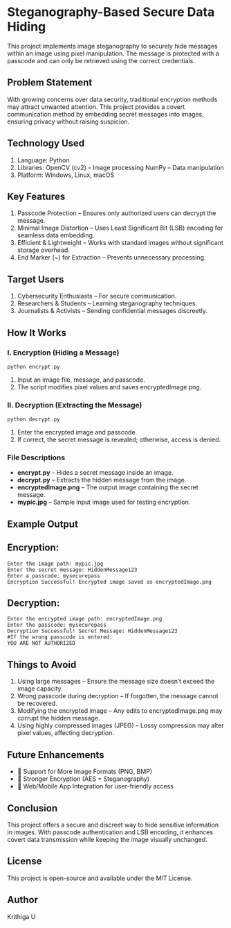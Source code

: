 # Steganography-Based Secure Data Hiding
This project implements image steganography to securely hide messages within an image using pixel manipulation. The message is protected with a passcode and can only be retrieved using the correct credentials.

## Problem Statement
With growing concerns over data security, traditional encryption methods may attract unwanted attention. This project provides a covert communication method by embedding secret messages into images, ensuring privacy without raising suspicion.

## Technology Used
   1. Language: Python
   2. Libraries:
        OpenCV (cv2) – Image processing
        NumPy – Data manipulation
   3. Platform: Windows, Linux, macOS
   
## Key Features

1.  Passcode Protection – Ensures only authorized users can decrypt the message.
2.  Minimal Image Distortion – Uses Least Significant Bit (LSB) encoding for seamless data embedding.
3.  Efficient & Lightweight – Works with standard images without significant storage overhead.
4.  End Marker (~) for Extraction – Prevents unnecessary processing.

## Target Users
1. Cybersecurity Enthusiasts – For secure communication.
2. Researchers & Students – Learning steganography techniques.
3. Journalists & Activists – Sending confidential messages discreetly.

## How It Works
### I. Encryption (Hiding a Message)
```
python encrypt.py
```
1. Input an image file, message, and passcode.
2. The script modifies pixel values and saves encryptedImage.png.
   
### II.  Decryption (Extracting the Message)
```
python decrypt.py
```
1. Enter the encrypted image and passcode.
2. If correct, the secret message is revealed; otherwise, access is denied.

### File Descriptions
- **encrypt.py** – Hides a secret message inside an image.
- **decrypt.py** – Extracts the hidden message from the image.
- **encryptedImage.png** – The output image containing the secret message.
- **mypic.jpg** – Sample input image used for testing encryption.

## Example Output
## Encryption:
```
Enter the image path: mypic.jpg  
Enter the secret message: HiddenMessage123  
Enter a passcode: mysecurepass  
Encryption Successful! Encrypted image saved as encryptedImage.png
```
## Decryption:
```
Enter the encrypted image path: encryptedImage.png  
Enter the passcode: mysecurepass  
Decryption Successful! Secret Message: HiddenMessage123
#If the wrong passcode is entered:
YOU ARE NOT AUTHORIZED  
```

## Things to Avoid
1. Using large messages – Ensure the message size doesn’t exceed the image capacity.
2. Wrong passcode during decryption – If forgotten, the message cannot be recovered.
3. Modifying the encrypted image – Any edits to encryptedImage.png may corrupt the hidden message.
4. Using highly compressed images (JPEG) – Lossy compression may alter pixel values, affecting decryption.

## Future Enhancements
- 🚀 Support for More Image Formats (PNG, BMP)
- 🚀 Stronger Encryption (AES + Steganography)
- 🚀 Web/Mobile App Integration for user-friendly access

## Conclusion
This project offers a secure and discreet way to hide sensitive information in images. With passcode authentication and LSB encoding, it enhances covert data transmission while keeping the image visually unchanged.

## License
This project is open-source and available under the MIT License.

## Author
Krithiga U
